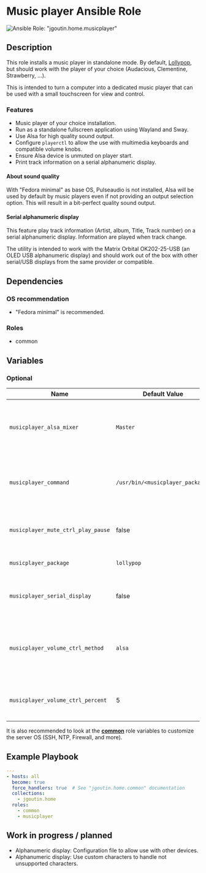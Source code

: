 # Music player Ansible Role

![Ansible Role: "jgoutin.home.musicplayer"](https://github.com/JGoutin/ansible_home/workflows/Ansible%20Role:%20%22jgoutin.home.musicplayer%22/badge.svg)

## Description

This role installs a music player in standalone mode.
By default, [Lollypop](https://gitlab.gnome.org/World/lollypop), but should work with 
the player of your choice (Audacious, Clementine, Strawberry, ...).

This is intended to turn a computer into a dedicated music player that can be used with 
a small touchscreen for view and control.

### Features

* Music player of your choice installation.
* Run as a standalone fullscreen application using Wayland and Sway.
* Use Alsa for high quality sound output.
* Configure `playerctl` to allow the use with multimedia keyboards and compatible volume 
  knobs.
* Ensure Alsa device is unmuted on player start.
* Print track information on a serial alphanumeric display.

#### About sound quality

With "Fedora minimal" as base OS, Pulseaudio is not installed, Alsa will be used by 
default by music players even if not providing an output selection option.
This will result in a bit-perfect quality sound output.

#### Serial alphanumeric display

This feature play track information (Artist, album, Title, Track number) on a serial
alphanumeric display. Information are played when track change.

The utility is intended to work with the Matrix Orbital OK202-25-USB (an OLED USB 
alphanumeric display) and should work out of the box with other serial/USB
displays from the same provider or compatible.

## Dependencies

### OS recommendation

* "Fedora minimal" is recommended. 

### Roles

* common

## Variables

### Optional

| Name           | Default Value | Description                        |
| -------------- | ------------- | -----------------------------------|
| `musicplayer_alsa_mixer` | `Master` | Alsa mixer used with the music player. Allow to ensure it is unmuted on start and allow to toggle mute state with player control.
| `musicplayer_command` | `/usr/bin/<musicplayer_package>` | Command to use to run the music player. By default, run the command based on the `musicplayer_package` name.
| `musicplayer_mute_ctrl_play_pause` | false | If `true`, bind the "mute" keystoke to the play/pause action instead of the mute action. 
| `musicplayer_package` | `lollypop` | Name of the music player Fedora package.
| `musicplayer_serial_display` | false | If `true`, install an utility that print track information on the serial alphanumeric display.
| `musicplayer_volume_ctrl_method` | `alsa` | Name of the music player Fedora package. Possible values are `alsa` to use Alsa mixer or `playerctl` to use music player volume control.
| `musicplayer_volume_ctrl_percent` | 5 | Amount of volume in percent to decrease/increase with the volume control.

It is also recommended to look at the [**common**](common.md) role variables to
customize the server OS (SSH, NTP, Firewall, and more).

## Example Playbook

```yaml
---
- hosts: all
  become: true
  force_handlers: true  # See "jgoutin.home.common" documentation
  collections:
    - jgoutin.home
  roles:
    - common
    - musicplayer
```

## Work in progress / planned

* Alphanumeric display: Configuration file to allow use with other devices.
* Alphanumeric display: Use custom characters to handle not unsupported characters.
